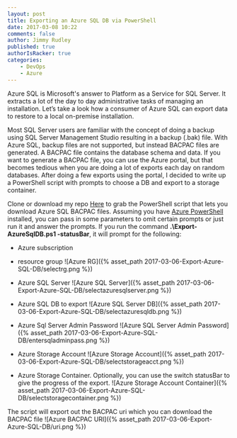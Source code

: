 ```yaml
---
layout: post
title: Exporting an Azure SQL DB via PowerShell
date: 2017-03-08 10:22
comments: false
author: Jimmy Rudley
published: true
authorIsRacker: true
categories:
    - DevOps
    - Azure
---
```


Azure SQL is Microsoft's answer to Platform as a Service for SQL Server. It extracts a lot of the day to day administrative tasks of managing an installation. Let’s take a look how a consumer of Azure SQL can export data to restore to a local on-premise installation.

<!-- more -->

Most SQL Server users are familiar with the concept of doing a backup using SQL Server Management Studio resulting in a backup (.bak) file. With Azure SQL, backup files are not supported, but instead BACPAC files are generated. A BACPAC file contains the database schema and data. If you want to generate a BACPAC file, you can use the Azure portal, but that becomes tedious when you are doing a lot of exports each day on random databases. After doing a few exports using the portal, I decided to write up a PowerShell script with prompts to choose a DB and export to a storage container.

Clone or download my repo [Here](https://github.com/jrudley/export-AzureSqlDb) to grab the PowerShell script that lets you download Azure SQL BACPAC files. Assuming you have [Azure PowerShell](https://azure.microsoft.com/en-us/downloads/) installed, you can pass in some parameters to omit certain prompts or just run it and answer the prompts. If you run the command **.\Export-AzureSqlDB.ps1 -statusBar**, it will prompt for the following:

* Azure subscription

* resource group
![Azure RG]({% asset_path 2017-03-06-Export-Azure-SQL-DB/selectrg.png %})
* Azure SQL Server
![Azure SQL Server]({% asset_path 2017-03-06-Export-Azure-SQL-DB/selectazuresqlserver.png %})
* Azure SQL DB to export
![Azure SQL Server DB]({% asset_path 2017-03-06-Export-Azure-SQL-DB/selectazuresqldb.png %})
* Azure Sql Server Admin Password
![Azure SQL Server Admin Password]({% asset_path 2017-03-06-Export-Azure-SQL-DB/entersqladminpass.png %})
* Azure Storage Account
![Azure Storage Account]({% asset_path 2017-03-06-Export-Azure-SQL-DB/selectstorageacct.png %})
* Azure Storage Container. Optionally, you can use the switch statusBar to give the progress of the export.
![Azure Storage Account Container]({% asset_path 2017-03-06-Export-Azure-SQL-DB/selectstoragecontainer.png %})

The script will export out the BACPAC uri which you can download the BACPAC file
![Azure BACPAC URI]({% asset_path 2017-03-06-Export-Azure-SQL-DB/uri.png %})



